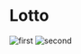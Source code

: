 # Lotto
![first](https://user-images.githubusercontent.com/80043552/137975879-08639cf1-b230-44db-81cd-095cae7aedab.png)
![second](https://user-images.githubusercontent.com/80043552/137975919-f5a33d3e-a7a6-438c-84e2-52279f1cd39b.png)
